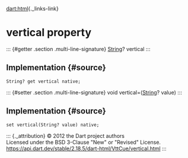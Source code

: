 [dart:html](../../dart-html/dart-html-library){._links-link}

vertical property
=================

::: {#getter .section .multi-line-signature}
[String](../../dart-core/string-class)? vertical
:::

Implementation {#source}
--------------

``` {.language-dart data-language="dart"}
String? get vertical native;
```

::: {#setter .section .multi-line-signature}
void vertical=([String](../../dart-core/string-class)? value)
:::

Implementation {#source}
--------------

``` {.language-dart data-language="dart"}
set vertical(String? value) native;
```

::: {._attribution}
© 2012 the Dart project authors\
Licensed under the BSD 3-Clause \"New\" or \"Revised\" License.\
<https://api.dart.dev/stable/2.18.5/dart-html/VttCue/vertical.html>
:::
